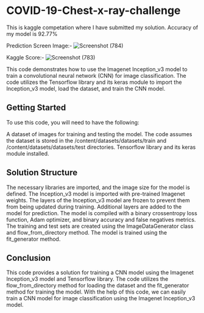 # COVID-19-Chest-x-ray-challenge
This is kaggle competation where I have submitted my solution. Accuracy of my model is 92.77% <br>

Prediction Screen Image:-
![Screenshot (784)](https://user-images.githubusercontent.com/68246393/158054937-bd28353e-74e8-46df-9124-5ee08019eb69.png)


Kaggle Score:-
![Screenshot (783)](https://user-images.githubusercontent.com/68246393/158054843-9a0c92d6-0ff6-49c2-a394-c7953cc68260.png)

This code demonstrates how to use the Imagenet Inception_v3 model to train a convolutional neural network (CNN) for image classification. The code utilizes the Tensorflow library and its keras module to import the Inception_v3 model, load the dataset, and train the CNN model.

## Getting Started
To use this code, you will need to have the following:

A dataset of images for training and testing the model. The code assumes the dataset is stored in the /content/datasets/datasets/train and /content/datasets/datasets/test directories.
Tensorflow library and its keras module installed.

## Solution Structure
The necessary libraries are imported, and the image size for the model is defined.
The Inception_v3 model is imported with pre-trained Imagenet weights.
The layers of the Inception_v3 model are frozen to prevent them from being updated during training.
Additional layers are added to the model for prediction.
The model is compiled with a binary crossentropy loss function, Adam optimizer, and binary accuracy and false negatives metrics.
The training and test sets are created using the ImageDataGenerator class and flow_from_directory method.
The model is trained using the fit_generator method.

## Conclusion
This code provides a solution for training a CNN model using the Imagenet Inception_v3 model and Tensorflow library. The code utilizes the flow_from_directory method for loading the dataset and the fit_generator method for training the model. With the help of this code, we can easily train a CNN model for image classification using the Imagenet Inception_v3 model.
